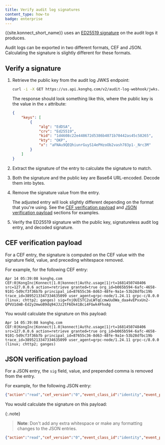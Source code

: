```yaml
---
title: Verify audit log signatures
content_type: how-to
badge: enterprise
---
```


{{site.konnect_short_name}} uses an [ED25519 signature](https://ed25519.cr.yp.to/) on the audit logs it produces.

Audit logs can be exported in two different formats, CEF and JSON. 
Calculating the signature is slightly different for these formats.

## Verify a signature

1. Retrieve the public key from the audit log JWKS endpoint:

    ```sh
    curl -i -X GET https://us.api.konghq.com/v2/audit-log-webhook/jwks.json
    ```

    The response should look something like this, where the public key is 
    the value in the `x` attribute:

    ```json
    {
        "keys": [
            {
                "alg": "EdDSA",
                "crv": "Ed25519",
                "kid": "1d4608c22e448672d5386b4071b70442as45c58265",
                "kty": "OKP",
                "x": "aFNAu9QEQhiunrGuyS14ePHzoOb2vash783p1-_Nrc3M"
            }
        ]
    }
    ```

1. Extract the signature of the entry to calculate the signature to match. 

1. Both the signature and the public key are Base64 URL-encoded. Decode them into bytes.

1. Remove the signature value from the entry.

   The adjusted entry will look slightly different depending on the format that you're using. 
   See the [CEF verification payload](#cef-verification-payload) and 
   [JSON verification payload](#json-verification-payload) sections for examples.

1. Verify the ED25519 signature with the public key, signatureless audit log entry, and decoded signature.

## CEF verification payload

For a CEF entry, the signature is computed on the CEF value with the signature field, value, and 
preceding whitespace removed. 

For example, for the following CEF entry:

```
Apr 14 05:39:08 konghq.com CEF:0|KongInc|Konnect|1.0|konnect|Authz.usage|1|rt=1681450748406 src=127.0.0.6 action=retrieve granted=true org_id=b065b594-6afc-4658-9101-5d9cf3f36b7b principal_id=87655c36-8d63-48fe-9a1e-53b28dfbc19b trace_id=3895213347334635099 user_agent=grpc-node/1.24.11 grpc-c/8.0.0 (linux; chttp2; ganges) sig=fnjOUISTC2uLWTqCcmwUuOWa_daa4vEPxxUn2-QPVU1dmB-Ed2y2mwoB9dq94JJz2tF6Ok41Bci4FGwk4FhxAg
```

You would calculate the signature on this payload:

```
Apr 14 05:39:08 konghq.com CEF:0|KongInc|Konnect|1.0|konnect|Authz.usage|1|rt=1681450748406 src=127.0.0.6 action=retrieve granted=true org_id=b065b594-6afc-4658-9101-5d9cf3f36b7b principal_id=87655c36-8d63-48fe-9a1e-53b28dfbc19b trace_id=3895213347334635099 user_agent=grpc-node/1.24.11 grpc-c/8.0.0 (linux; chttp2; ganges)
```

## JSON verification payload

For a JSON entry, the `sig` field, value, and prepended comma is removed from the entry. 

For example, for the following JSON entry:

```json
{"action":"read","cef_version":"0","event_class_id":"identity","event_product":"Konnect","event_ts":"2023-04-28T20:52:09Z","event_vendor":"KongInc","event_version":"1.0","granted":true,"name":"Authz.identity-provider","org_id":"b065b594-6afc-4658-9101-5d9cf3f36b7b","principal_id":"87655c36-8d63-48fe-9a1e-53b28dfbc19b","rt":1682715129807,"severity":1,"src":"127.0.0.6","trace_id":3895213347334635099,"user_agent":"grpc-go/1.54.0","sig":"Jm73seSwAiacSBysDmgQ3D_R_1c39_T0Iuus9GqUEnAjCc-UnyKhFgS8jDx5UIl4J6PTCH5ouuPizwnjnMDECg"}
```

You would calculate the signature on this payload:

{:.note}
> **Note**: Don't add any extra whitespace or make any formatting changes to the JSON entries.

```json
{"action":"read","cef_version":"0","event_class_id":"identity","event_product":"Konnect","event_ts":"2023-04-28T20:52:09Z","event_vendor":"KongInc","event_version":"1.0","granted":true,"name":"Authz.identity-provider","org_id":"b065b594-6afc-4658-9101-5d9cf3f36b7b","principal_id":"87655c36-8d63-48fe-9a1e-53b28dfbc19b","rt":1682715129807,"severity":1,"src":"127.0.0.6","trace_id":3895213347334635099,"user_agent":"grpc-go/1.54.0"}
```
